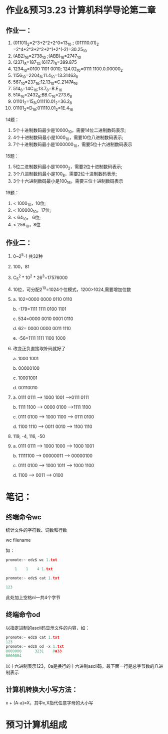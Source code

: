 # **作业&预习3.23 计算机科学导论第二章**

## **作业一：**

1. (01101)<sub>2</sub>=2^3+2^2+2^0=13<sub>10</sub> ; (011110.01)<sub>2</sub> =2^4+2^3+2^2+2^1+2^(-2)=30.25<sub>10</sub>
2. (AB2)<sub>16</sub>=2738<sub>10</sub> ;(ABB)<sub>16</sub>=2747<sub>10</sub>
3. (237)<sub>8</sub>=187<sub>10</sub>;(617.7)<sub>8</sub>=399.875
4. 1234<sub>10</sub>=0100 1101 0010; 124.02<sub>10</sub>=0111 1100.0.00000<sub>2</sub>
5. 1156<sub>10</sub>=2204<sub>8</sub>;11.4<sub>10</sub>=13.31463<sub>8</sub>
6. 567<sub>10</sub>=237<sub>16</sub>;12.13<sub>10</sub>=C.2147A<sub>16</sub>
7. 514<sub>8</sub>=14C<sub>16</sub>;13.7<sub>8</sub>=B.E<sub>16</sub>
8. 51A<sub>16</sub>=2432<sub>8</sub>;BB.C<sub>16</sub>=273.6<sub>8</sub>
9. 01101<sub>2</sub>=15<sub>8</sub>;011110.01<sub>2</sub>=36.2<sub>8</sub>
10. 01101<sub>2</sub>=D<sub>16</sub>;011110.01<sub>2</sub>=1E.4<sub>16</sub>

14题：

1. 5个十进制数码最少是10000<sub>10</sub>，需要14位二进制数码表示;
2. 4个十进制数码最小是1000<sub>10</sub>，需要10位八进制数码表示;
3. 7个十进制数码最小是1000000<sub>10</sub>，需要5位十六进制数码表示

15题：

   1. 5位二进制数码最小是10000<sub>2</sub>，需要2位十进制数码表示;
   2. 3个八进制数码最小是100<sub>8</sub>，需要2位十进制数码表示;
   3. 3个十六进制数码最小是100<sub>16</sub>，需要三位十进制数码表示



19题：

   1. < 1000<sub>10</sub>，10位;
   2. < 100000<sub>10</sub>，17位;
   3. < 64<sub>10</sub>， 6位;
   4. < 256<sub>10</sub>，8位



## **作业二：**

1. 0~2<sup>5</sup>-1 共32种
2. 100，81
3. C<sub>5</sub><sup>2</sup> * 10<sup>2</sup> * 26<sup>3</sup>=17576000

6. 10位，可分配2<sup>10</sup>=1024个位模式，1200>1024,需要增加位数

12. a. 102=0000 0000 0110 0110

    b. -179=1111 1111 0100 1101

    c. 534=0000 0010 0001 0110

    d. 62= 0000 0000 0011 1110

    e. -56=1111 1111 1100 1000

15. 改变正负直接取补码就好了 

    a. 1000 1001 

    b. 00000100

    c. 10001001

    d. 00110010

16. a. 0111 0111 --> 1000 1001 -->0111 0111

    b. 1111 1100 --> 0000 0100 -->1111 1100

    c. 0111 0100 --> 1000 1100 --> 0111 0100

    d. 1100 1110 --> 0011 0010 --> 1100 1110

24. 119, -4, 116, -50

26. a. 0111 0111 --> 1000 1000 --> 1000 1001 

    b. 11111100 --> 00000011 --> 00000100

    c. 0111 0100 --> 1000 1011 --> 1000 1100

    d. 1100 --> 0011 --> 0100

# **笔记：**

## **终端命令wc**

统计文件的字符数、词数和行数

wc filename

如：

```c
promote:~ edz$ wc 1.txt

​    1    1    4 1.txt

promote:~ edz$ cat 1.txt

123
```

此处加上空格nl一共4个字节

## **终端命令od**

以指定进制的ascii码显示文件的内容，如：

```c
promote:~ edz$ cat 1.txt
123
promote:~ edz$ od -x 1.txt
0000000      3231    0a33                                                
0000004

```

以十六进制表示123，0a是换行的十六进制ascii码，最下面一行是总字节数的八进制表示

## **计算机转换大小写方法：**

x + (A-a)=X，其中x,X指代任意字母的大小写

# **预习计算机组成**